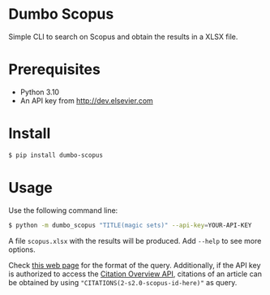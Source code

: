 # Dumbo Scopus

Simple CLI to search on Scopus and obtain the results in a XLSX file.


# Prerequisites

- Python 3.10
- An API key from http://dev.elsevier.com


# Install

```bash
$ pip install dumbo-scopus
```


# Usage

Use the following command line:
```bash
$ python -m dumbo_scopus "TITLE(magic sets)" --api-key=YOUR-API-KEY
```

A file `scopus.xlsx` with the results will be produced.
Add `--help` to see more options.

Check [this web page](https://dev.elsevier.com/sc_search_tips.html) for the format of the query.
Additionally, if the API key is authorized to access the [Citation Overview API](https://dev.elsevier.com/documentation/AbstractCitationAPI.wadl), citations of an article can be obtained by using `"CITATIONS(2-s2.0-scopus-id-here)"` as query.
